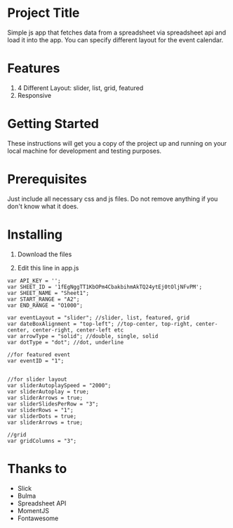 # Project Title

Simple js app that fetches data from a spreadsheet via spreadsheet api and load it into the app. You can specify different layout for the event calendar.

# Features

1. 4 Different Layout: slider, list, grid, featured
2. Responsive

# Getting Started

These instructions will get you a copy of the project up and running on your local machine for development and testing purposes.

# Prerequisites

Just include all necessary css and js files. Do not remove anything if you don't know what it does.

# Installing

1. Download the files

2. Edit this line in app.js

```
var API_KEY = '';
var SHEET_ID = '1fEgNggTT1KbOPm4CbakbihmAkTQ24ytEj0tOljNFvPM';
var SHEET_NAME = "Sheet1";
var START_RANGE = "A2";
var END_RANGE = "O1000";

var eventLayout = "slider"; //slider, list, featured, grid
var dateBoxAlignment = "top-left"; //top-center, top-right, center-center, center-right, center-left etc
var arrowType = "solid"; //double, single, solid
var dotType = "dot"; //dot, underline

//for featured event
var eventID = "1";


//for slider layout
var sliderAutoplaySpeed = "2000";
var sliderAutoplay = true;
var sliderArrows = true;
var sliderSlidesPerRow = "3";
var sliderRows = "1";
var sliderDots = true;
var sliderArrows = true;

//grid
var gridColumns = "3";
```

# Thanks to

* Slick
* Bulma
* Spreadsheet API
* MomentJS
* Fontawesome


